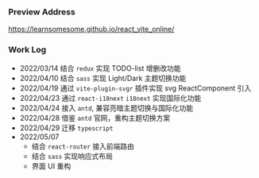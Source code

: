 ### Preview Address

<https://learnsomesome.github.io/react_vite_online/>

### Work Log

- 2022/03/14 结合 `redux` 实现 TODO-list 增删改功能
- 2022/04/10 结合 `sass` 实现 Light/Dark 主题切换功能
- 2022/04/19 通过 `vite-plugin-svgr` 插件实现 svg ReactComponent 引入
- 2022/04/23 通过 `react-i18next` `i18next` 实现国际化功能
- 2022/04/24 接入 `antd`, 兼容亮暗主题切换与国际化功能
- 2022/04/28 借鉴 `antd` 官网，重构主题切换方案
- 2022/04/29 迁移 `typescript`
- 2022/05/07
  - 结合 `react-router` 接入前端路由
  - 结合 `sass` 实现响应式布局
  - 界面 UI 重构

